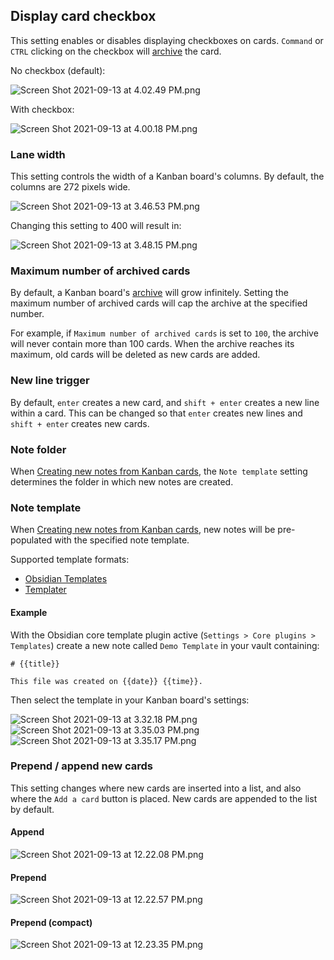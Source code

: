 ## Display card checkbox

This setting enables or disables displaying checkboxes on cards. `Command` or `CTRL` clicking on the checkbox will [archive](../How%20to/Viewing%20the%20archive.md) the card.

No checkbox (default):

<img alt="Screen Shot 2021-09-13 at 4.02.49 PM.png" srcset="../Assets/Screen%20Shot%202021-09-13%20at%204.02.49%20PM.png 2x">

With checkbox:

<img alt="Screen Shot 2021-09-13 at 4.00.18 PM.png" srcset="../Assets/Screen%20Shot%202021-09-13%20at%204.00.18%20PM.png 2x">


### Lane width

This setting controls the width of a Kanban board's columns. By default, the columns are 272 pixels wide.

<img alt="Screen Shot 2021-09-13 at 3.46.53 PM.png" srcset="../Assets/Screen%20Shot%202021-09-13%20at%203.46.53%20PM.png 2x">

Changing this setting to 400 will result in:

<img alt="Screen Shot 2021-09-13 at 3.48.15 PM.png" srcset="../Assets/Screen%20Shot%202021-09-13%20at%203.48.15%20PM.png 2x">


### Maximum number of archived cards

By default, a Kanban board's [archive](../How%20to/Viewing%20the%20archive.md) will grow infinitely. Setting the maximum number of archived cards will cap the archive at the specified number. 

For example, if `Maximum number of archived cards` is set to `100`, the archive will never contain more than 100 cards. When the archive reaches its maximum, old cards will be deleted as new cards are added.


### New line trigger

By default, `enter` creates a new card, and `shift + enter` creates a new line within a card. This can be changed so that `enter` creates new lines and `shift + enter` creates new cards.


### Note folder

When [Creating new notes from Kanban cards](../How%20to/Creating%20new%20notes%20from%20Kanban%20cards.md), the `Note template` setting determines the folder in which new notes are created.


### Note template

When [Creating new notes from Kanban cards](../How%20to/Creating%20new%20notes%20from%20Kanban%20cards.md), new notes will be pre-populated with the specified note template.

Supported template formats:

* [Obsidian Templates](https://help.obsidian.md/Plugins/Templates)
* [Templater](https://silentvoid13.github.io/Templater/)

#### Example

With the Obsidian core template plugin active (`Settings > Core plugins > Templates`) create a new note called `Demo Template` in your vault containing:

````
# {{title}}

This file was created on {{date}} {{time}}.
````

Then select the template in your Kanban board's settings:

<img alt="Screen Shot 2021-09-13 at 3.32.18 PM.png" srcset="../Assets/Screen%20Shot%202021-09-13%20at%203.32.18%20PM.png 2x">

<img alt="Screen Shot 2021-09-13 at 3.35.03 PM.png" srcset="../Assets/Screen%20Shot%202021-09-13%20at%203.35.03%20PM.png 2x">

<img alt="Screen Shot 2021-09-13 at 3.35.17 PM.png" srcset="../Assets/Screen%20Shot%202021-09-13%20at%203.35.17%20PM.png 2x">


### Prepend / append new cards

This setting changes where new cards are inserted into a list, and also where the `Add a card` button is placed. New cards are appended to the list by default.

#### Append

<img alt="Screen Shot 2021-09-13 at 12.22.08 PM.png" srcset="../Assets/Screen%20Shot%202021-09-13%20at%2012.22.08%20PM.png 2x">

#### Prepend

<img alt="Screen Shot 2021-09-13 at 12.22.57 PM.png" srcset="../Assets/Screen%20Shot%202021-09-13%20at%2012.22.57%20PM.png 2x">

#### Prepend (compact)

<img alt="Screen Shot 2021-09-13 at 12.23.35 PM.png" srcset="../Assets/Screen%20Shot%202021-09-13%20at%2012.23.35%20PM.png 2x">
